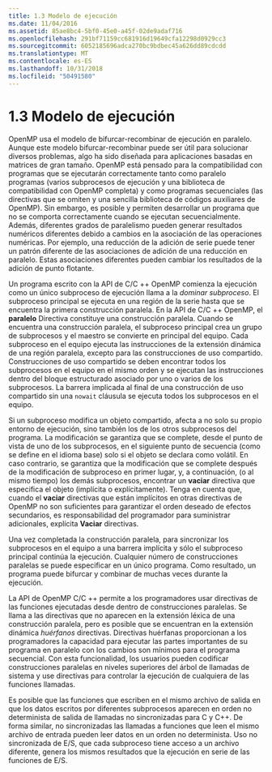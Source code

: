 ```yaml
---
title: 1.3 Modelo de ejecución
ms.date: 11/04/2016
ms.assetid: 85ae8bc4-5bf0-45e0-a45f-02de9adaf716
ms.openlocfilehash: 291bf71159cc681916d19649cfa12298d0929cc3
ms.sourcegitcommit: 6052185696adca270bc9bdbec45a626dd89cdcdd
ms.translationtype: MT
ms.contentlocale: es-ES
ms.lasthandoff: 10/31/2018
ms.locfileid: "50491580"
---
```

# <a name="13-execution-model"></a>1.3 Modelo de ejecución

OpenMP usa el modelo de bifurcar-recombinar de ejecución en paralelo. Aunque este modelo bifurcar-recombinar puede ser útil para solucionar diversos problemas, algo ha sido diseñada para aplicaciones basadas en matrices de gran tamaño. OpenMP está pensado para la compatibilidad con programas que se ejecutarán correctamente tanto como paralelo programas (varios subprocesos de ejecución y una biblioteca de compatibilidad con OpenMP completa) y como programas secuenciales (las directivas que se omiten y una sencilla biblioteca de códigos auxiliares de OpenMP). Sin embargo, es posible y permiten desarrollar un programa que no se comporta correctamente cuando se ejecutan secuencialmente. Además, diferentes grados de paralelismo pueden generar resultados numéricos diferentes debido a cambios en la asociación de las operaciones numéricas. Por ejemplo, una reducción de la adición de serie puede tener un patrón diferente de las asociaciones de adición de una reducción en paralelo. Estas asociaciones diferentes pueden cambiar los resultados de la adición de punto flotante.

Un programa escrito con la API de C/C ++ OpenMP comienza la ejecución como un único subproceso de ejecución llama a la *dominar subproceso*. El subproceso principal se ejecuta en una región de la serie hasta que se encuentra la primera construcción paralela. En la API de C/C ++ OpenMP, el **paralelo** Directiva constituye una construcción paralela. Cuando se encuentra una construcción paralela, el subproceso principal crea un grupo de subprocesos y el maestro se convierte en principal del equipo. Cada subproceso en el equipo ejecuta las instrucciones de la extensión dinámica de una región paralela, excepto para las construcciones de uso compartido. Construcciones de uso compartido se deben encontrar todos los subprocesos en el equipo en el mismo orden y se ejecutan las instrucciones dentro del bloque estructurado asociado por uno o varios de los subprocesos. La barrera implicada al final de una construcción de uso compartido sin una `nowait` cláusula se ejecuta todos los subprocesos en el equipo.

Si un subproceso modifica un objeto compartido, afecta a no solo su propio entorno de ejecución, sino también los de los otros subprocesos del programa. La modificación se garantiza que se complete, desde el punto de vista de uno de los subprocesos, en el siguiente punto de secuencia (como se define en el idioma base) solo si el objeto se declara como volátil. En caso contrario, se garantiza que la modificación que se complete después de la modificación de subproceso en primer lugar, y, a continuación, (o al mismo tiempo) los demás subprocesos, encontrar un **vaciar** directiva que especifica el objeto (implícita o explícitamente). Tenga en cuenta que, cuando el **vaciar** directivas que están implícitos en otras directivas de OpenMP no son suficientes para garantizar el orden deseado de efectos secundarios, es responsabilidad del programador para suministrar adicionales, explícita  **Vaciar** directivas.

Una vez completada la construcción paralela, para sincronizar los subprocesos en el equipo a una barrera implícita y sólo el subproceso principal continúa la ejecución. Cualquier número de construcciones paralelas se puede especificar en un único programa. Como resultado, un programa puede bifurcar y combinar de muchas veces durante la ejecución.

La API de OpenMP C/C ++ permite a los programadores usar directivas de las funciones ejecutadas desde dentro de construcciones paralelas. Se llama a las directivas que no aparecen en la extensión léxica de una construcción paralela, pero es posible que se encuentran en la extensión dinámica *huérfanos* directivas. Directivas huérfanas proporcionan a los programadores la capacidad para ejecutar las partes importantes de su programa en paralelo con los cambios son mínimos para el programa secuencial. Con esta funcionalidad, los usuarios pueden codificar construcciones paralelas en niveles superiores del árbol de llamadas de sistema y use directivas para controlar la ejecución de cualquiera de las funciones llamadas.

Es posible que las funciones que escriben en el mismo archivo de salida en que los datos escritos por diferentes subprocesos aparecen en orden no determinista de salida de llamadas no sincronizadas para C y C++. De forma similar, no sincronizadas las llamadas a funciones que leen el mismo archivo de entrada pueden leer datos en un orden no determinista. Uso no sincronizada de E/S, que cada subproceso tiene acceso a un archivo diferente, genera los mismos resultados que la ejecución en serie de las funciones de E/S.